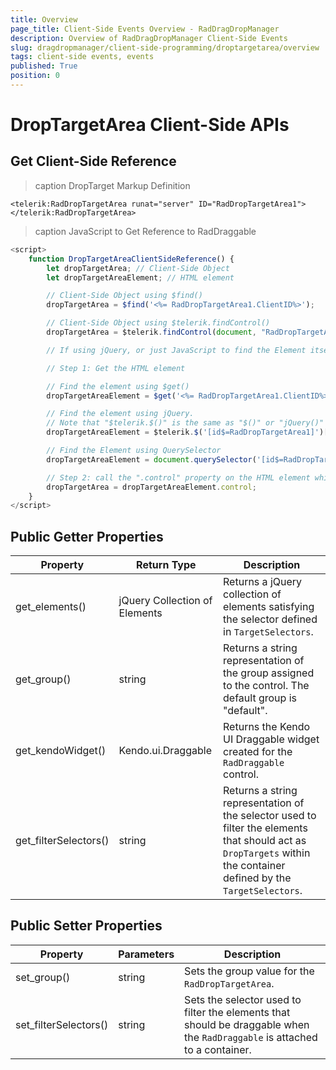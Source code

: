 ```yaml
---
title: Overview
page_title: Client-Side Events Overview - RadDragDropManager
description: Overview of RadDragDropManager Client-Side Events
slug: dragdropmanager/client-side-programming/droptargetarea/overview
tags: client-side events, events
published: True
position: 0
---
```


# DropTargetArea Client-Side APIs

## Get Client-Side Reference

>caption DropTarget Markup Definition

````ASP.NET
<telerik:RadDropTargetArea runat="server" ID="RadDropTargetArea1">
</telerik:RadDropTargetArea>
````

>caption JavaScript to Get Reference to RadDraggable

````JavaScript
<script>
    function DropTargetAreaClientSideReference() {
        let dropTargetArea; // Client-Side Object
        let dropTargetAreaElement; // HTML element

        // Client-Side Object using $find()
        dropTargetArea = $find('<%= RadDropTargetArea1.ClientID%>');

        // Client-Side Object using $telerik.findControl()
        dropTargetArea = $telerik.findControl(document, "RadDropTargetArea1");

        // If using jQuery, or just JavaScript to find the Element itself, there are two steps to get client-side reference

        // Step 1: Get the HTML element

        // Find the element using $get()
        dropTargetAreaElement = $get('<%= RadDropTargetArea1.ClientID%>');

        // Find the element using jQuery.
        // Note that "$telerik.$()" is the same as "$()" or "jQuery()"
        dropTargetAreaElement = $telerik.$('[id$=RadDropTargetArea1]')[0]; // same as $('[id$=RadDraggable1]')[0]; or jQuery('[id$=RadDraggable1]')[0]

        // Find the Element using QuerySelector
        dropTargetAreaElement = document.querySelector('[id$=RadDropTargetArea1]');

        // Step 2: call the ".control" property on the HTML element which will return the Client-Side object
        dropTargetArea = dropTargetAreaElement.control;
    }
</script>
````

## Public Getter Properties

| **Property**            | **Return Type**               | **Description**                                                                                                                                          |
| ----------------------- | ----------------------------- | -------------------------------------------------------------------------------------------------------------------------------------------------------- |
| get_elements()          | jQuery Collection of Elements | Returns a jQuery collection of elements satisfying the selector defined in `TargetSelectors`.                                                            |
| get_group()             | string                        | Returns a string representation of the group assigned to the control. The default group is "default".                                                    |
| get_kendoWidget()       | Kendo.ui.Draggable            | Returns the Kendo UI Draggable widget created for the `RadDraggable` control.                                                                            |
| get_filterSelectors()   | string                        | Returns a string representation of the selector used to filter the elements that should act as `DropTargets` within the container defined by the `TargetSelectors`. |

## Public Setter Properties

| **Property**          | **Parameters**                        | **Description**                                                                                                                                             |
| --------------------- | ------------------------------------- | ----------------------------------------------------------------------------------------------------------------------------------------------------------- |
| set_group()           | string                                | Sets the group value for the `RadDropTargetArea`.                                                                                                                  |
| set_filterSelectors() | string                                | Sets the selector used to filter the elements that should be draggable when the `RadDraggable` is attached to a container.                                  |


